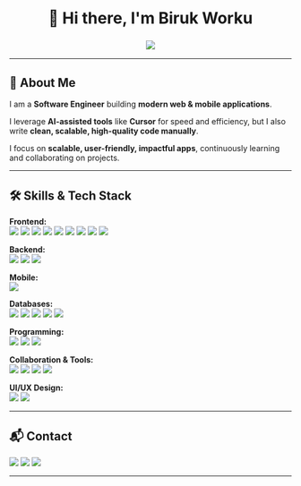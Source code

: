 
<h1 align="center">👋 Hi there, I'm Biruk Worku</h1>

<h3 align="center">
  <img src="https://readme-typing-svg.herokuapp.com/?font=Righteous&size=28&center=true&vCenter=true&width=700&height=60&duration=4000&lines=Software+Engineer;Full-Stack+Web+Developer;React+Native+App+Developer;Always+Learning+%26+Building+🚀" />
</h3>

---

## 💼 About Me
I am a **Software Engineer** building **modern web & mobile applications**.  

I leverage **AI-assisted tools** like **Cursor** for speed and efficiency, but I also write **clean, scalable, high-quality code manually**.  

I focus on **scalable, user-friendly, impactful apps**, continuously learning and collaborating on projects.

---

## 🛠️ Skills & Tech Stack
**Frontend:**  
<img src="https://img.shields.io/badge/HTML5-E34F26?style=for-the-badge&logo=html5&logoColor=white"/>
<img src="https://img.shields.io/badge/CSS3-1572B6?style=for-the-badge&logo=css3&logoColor=white"/>
<img src="https://img.shields.io/badge/JavaScript-F7DF1E?style=for-the-badge&logo=javascript&logoColor=black"/>
<img src="https://img.shields.io/badge/TypeScript-3178C6?style=for-the-badge&logo=typescript&logoColor=white"/>
<img src="https://img.shields.io/badge/React-61DAFB?style=for-the-badge&logo=react&logoColor=black"/>
<img src="https://img.shields.io/badge/Next.js-000000?style=for-the-badge&logo=next.js&logoColor=white"/>
<img src="https://img.shields.io/badge/TailwindCSS-06B6D4?style=for-the-badge&logo=tailwind-css&logoColor=white"/>
<img src="https://img.shields.io/badge/Bootstrap-7952B3?style=for-the-badge&logo=bootstrap&logoColor=white"/>
<img src="https://img.shields.io/badge/jQuery-0769AD?style=for-the-badge&logo=jquery&logoColor=white"/>

**Backend:**  
<img src="https://img.shields.io/badge/Node.js-339933?style=for-the-badge&logo=node.js&logoColor=white"/>
<img src="https://img.shields.io/badge/Express.js-000000?style=for-the-badge&logo=express&logoColor=white"/>
<img src="https://img.shields.io/badge/NestJS-E0234E?style=for-the-badge&logo=nestjs&logoColor=white"/>

**Mobile:**  
<img src="https://img.shields.io/badge/React Native-61DAFB?style=for-the-badge&logo=react&logoColor=black"/>

**Databases:**  
<img src="https://img.shields.io/badge/MongoDB-47A248?style=for-the-badge&logo=mongodb&logoColor=white"/>
<img src="https://img.shields.io/badge/MySQL-4479A1?style=for-the-badge&logo=mysql&logoColor=white"/>
<img src="https://img.shields.io/badge/PostgreSQL-316192?style=for-the-badge&logo=postgresql&logoColor=white"/>
<img src="https://img.shields.io/badge/SQLite-07405E?style=for-the-badge&logo=sqlite&logoColor=white"/>
<img src="https://img.shields.io/badge/Redis-DC382D?style=for-the-badge&logo=redis&logoColor=white"/>

**Programming:**  
<img src="https://img.shields.io/badge/JavaScript-F7DF1E?style=for-the-badge&logo=javascript&logoColor=black"/>
<img src="https://img.shields.io/badge/TypeScript-3178C6?style=for-the-badge&logo=typescript&logoColor=white"/>
<img src="https://img.shields.io/badge/Python-3776AB?style=for-the-badge&logo=python&logoColor=white"/>

**Collaboration & Tools:**  
<img src="https://img.shields.io/badge/Git-F05032?style=for-the-badge&logo=git&logoColor=white"/>
<img src="https://img.shields.io/badge/GitHub-181717?style=for-the-badge&logo=github&logoColor=white"/>
<img src="https://img.shields.io/badge/VS_Code-0078D4?style=for-the-badge&logo=visual-studio-code&logoColor=white"/>
<img src="https://img.shields.io/badge/Cursor-000000?style=for-the-badge&logo=cursor&logoColor=white"/>

**UI/UX Design:**  
<img src="https://img.shields.io/badge/Figma-F24E1E?style=for-the-badge&logo=figma&logoColor=white"/>
<img src="https://img.shields.io/badge/Adobe Illustrator-FF9A00?style=for-the-badge&logo=adobeillustrator&logoColor=white"/>

---

## 📬 Contact
<a href="mailto:bworku1221@gmil.com"><img src="https://img.shields.io/badge/Gmail-D14836?style=for-the-badge&logo=gmail&logoColor=white"/></a>
<a href="https://linkedin.com/in/biru-ka2"><img src="https://img.shields.io/badge/LinkedIn-0A66C2?style=for-the-badge&logo=linkedin&logoColor=white"/></a>
<a href="https://www.leetcode.com/Biru-ka2"><img src="https://img.shields.io/badge/LeetCode-F79F1F?style=for-the-badge&logo=leetcode&logoColor=white"/></a>

---

